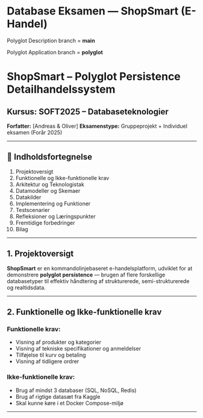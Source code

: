 # Database Eksamen — ShopSmart (E-Handel)
Polyglot Description branch = **main**

Polyglot Application branch = **polyglot**



# ShopSmart – Polyglot Persistence Detailhandelssystem

## Kursus: SOFT2025 – Databaseteknologier  
**Forfatter:** [Andreas & Oliver] 
**Eksamenstype:** Gruppeprojekt + Individuel eksamen (Forår 2025)

---

## 📖 Indholdsfortegnelse

1. Projektoversigt  
2. Funktionelle og Ikke-funktionelle krav  
3. Arkitektur og Teknologistak  
4. Datamodeller og Skemaer  
5. Datakilder  
6. Implementering og Funktioner  
7. Testscenarier  
8. Refleksioner og Læringspunkter  
9. Fremtidige forbedringer  
10. Bilag

---

## 1. Projektoversigt

**ShopSmart** er en kommandolinjebaseret e-handelsplatform, udviklet for at demonstrere **polyglot persistence** — brugen af flere forskellige databasetyper til effektiv håndtering af strukturerede, semi-strukturerede og realtidsdata.

---

## 2. Funktionelle og Ikke-funktionelle krav

### Funktionelle krav:
- Visning af produkter og kategorier  
- Visning af tekniske specifikationer og anmeldelser  
- Tilføjelse til kurv og betaling  
- Visning af tidligere ordrer  

### Ikke-funktionelle krav:
- Brug af mindst 3 databaser (SQL, NoSQL, Redis)  
- Brug af rigtige datasæt fra Kaggle  
- Skal kunne køre i et Docker Compose-miljø

---
